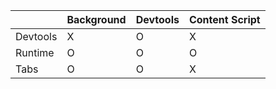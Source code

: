 |          | Background | Devtools | Content Script |
| -------- | ---------- | -------- | -------------- |
| Devtools | X          | O        | X              |
| Runtime  | O          | O        | O              |
| Tabs     | O          | O        | X              |
